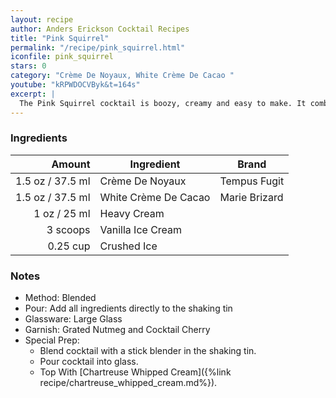 ```yaml
---
layout: recipe
author: Anders Erickson Cocktail Recipes
title: "Pink Squirrel"
permalink: "/recipe/pink_squirrel.html"
iconfile: pink_squirrel
stars: 0
category: "Crème De Noyaux, White Crème De Cacao "
youtube: "kRPWDOCVByk&t=164s"
excerpt: |
  The Pink Squirrel cocktail is boozy, creamy and easy to make. It combines the unusual liqueur, creme de noyaux, with creme de cacao and heavy cream, and ties to a legendary Midwest cocktail bar.
---
```


### Ingredients

|   Amount | Ingredient           | Brand         |
| -------: | -------------------- | ------------- |
|   1.5 oz / 37.5 ml | Crème De Noyaux      | Tempus Fugit  |
|   1.5 oz / 37.5 ml | White Crème De Cacao | Marie Brizard |
|     1 oz / 25 ml | Heavy Cream          |
| 3 scoops | Vanilla Ice Cream    |
| 0.25 cup | Crushed Ice          |

### Notes

- Method: Blended
- Pour: Add all ingredients directly to the shaking tin
- Glassware: Large Glass
- Garnish: Grated Nutmeg and Cocktail Cherry
- Special Prep:
  - Blend cocktail with a stick blender in the shaking tin.
  - Pour cocktail into glass.
  - Top With [Chartreuse Whipped Cream]({%link recipe/chartreuse_whipped_cream.md%}).

